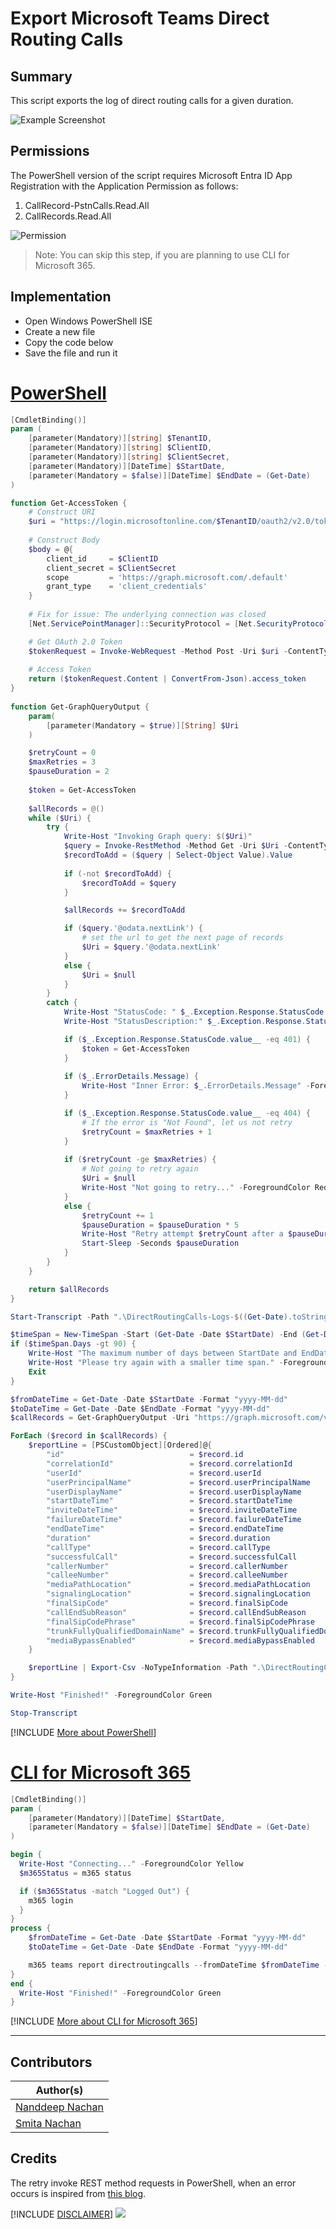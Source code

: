 

# Export Microsoft Teams Direct Routing Calls

## Summary

This script exports the log of direct routing calls for a given duration.

![Example Screenshot](assets/example.png)

## Permissions

The PowerShell version of the script requires Microsoft Entra ID App Registration with the Application Permission as follows:
1. CallRecord-PstnCalls.Read.All
2. CallRecords.Read.All

![Permission](assets/API_Permissions.png)

> Note: You can skip this step, if you are planning to use CLI for Microsoft 365.

## Implementation

- Open Windows PowerShell ISE
- Create a new file
- Copy the code below
- Save the file and run it

# [PowerShell](#tab/ps)

```powershell
[CmdletBinding()]
param (
    [parameter(Mandatory)][string] $TenantID,
    [parameter(Mandatory)][string] $ClientID,
    [parameter(Mandatory)][string] $ClientSecret,
    [parameter(Mandatory)][DateTime] $StartDate,
    [parameter(Mandatory = $false)][DateTime] $EndDate = (Get-Date)
)

function Get-AccessToken {
    # Construct URI
    $uri = "https://login.microsoftonline.com/$TenantID/oauth2/v2.0/token"
	
    # Construct Body
    $body = @{
        client_id     = $ClientID
        client_secret = $ClientSecret
        scope         = 'https://graph.microsoft.com/.default'
        grant_type    = 'client_credentials'
    }
	
    # Fix for issue: The underlying connection was closed
    [Net.ServicePointManager]::SecurityProtocol = [Net.SecurityProtocolType]::Tls12

    # Get OAuth 2.0 Token
    $tokenRequest = Invoke-WebRequest -Method Post -Uri $uri -ContentType 'application/x-www-form-urlencoded' -Body $body -UseBasicParsing
	
    # Access Token
    return ($tokenRequest.Content | ConvertFrom-Json).access_token
}
  
function Get-GraphQueryOutput {
    param(
        [parameter(Mandatory = $true)][String] $Uri
    )

    $retryCount = 0
    $maxRetries = 3
    $pauseDuration = 2
    
    $token = Get-AccessToken
  
    $allRecords = @()
    while ($Uri) {
        try {
            Write-Host "Invoking Graph query: $($Uri)"
            $query = Invoke-RestMethod -Method Get -Uri $Uri -ContentType 'application/json;odata.metadata=none' -Headers @{Authorization = "Bearer $token" }
            $recordToAdd = ($query | Select-Object Value).Value
			
            if (-not $recordToAdd) {
                $recordToAdd = $query
            }

            $allRecords += $recordToAdd

            if ($query.'@odata.nextLink') {
                # set the url to get the next page of records
                $Uri = $query.'@odata.nextLink'
            } 
            else {
                $Uri = $null
            }  
        } 
        catch {
            Write-Host "StatusCode: " $_.Exception.Response.StatusCode.value__
            Write-Host "StatusDescription:" $_.Exception.Response.StatusDescription

            if ($_.Exception.Response.StatusCode.value__ -eq 401) {
                $token = Get-AccessToken
            }
  
            if ($_.ErrorDetails.Message) {
                Write-Host "Inner Error: $_.ErrorDetails.Message" -ForegroundColor Red
            }

            if ($_.Exception.Response.StatusCode.value__ -eq 404) {
                # If the error is "Not Found", let us not retry
                $retryCount = $maxRetries + 1
            }
            
            if ($retryCount -ge $maxRetries) {
                # Not going to retry again
                $Uri = $null
                Write-Host "Not going to retry..." -ForegroundColor Red
            } 
            else {
                $retryCount += 1
                $pauseDuration = $pauseDuration * 5
                Write-Host "Retry attempt $retryCount after a $pauseDuration second pause..." -ForegroundColor Yellow
                Start-Sleep -Seconds $pauseDuration
            }
        }
    }

    return $allRecords
}

Start-Transcript -Path ".\DirectRoutingCalls-Logs-$((Get-Date).toString("dd-MM-yyyy")).log"

$timeSpan = New-TimeSpan -Start (Get-Date -Date $StartDate) -End (Get-Date -Date $EndDate)
if ($timeSpan.Days -gt 90) {
    Write-Host "The maximum number of days between StartDate and EndDate cannot exceed 90" -ForegroundColor Red
    Write-Host "Please try again with a smaller time span." -ForegroundColor Red
    Exit
}

$fromDateTime = Get-Date -Date $StartDate -Format "yyyy-MM-dd"
$toDateTime = Get-Date -Date $EndDate -Format "yyyy-MM-dd"
$callRecords = Get-GraphQueryOutput -Uri "https://graph.microsoft.com/v1.0/communications/callRecords/getDirectRoutingCalls(fromDateTime=$fromDateTime,toDateTime=$toDateTime)"

ForEach ($record in $callRecords) {
    $reportLine = [PSCustomObject][Ordered]@{
        "id"                            = $record.id
        "correlationId"                 = $record.correlationId
        "userId"                        = $record.userId
        "userPrincipalName"             = $record.userPrincipalName
        "userDisplayName"               = $record.userDisplayName
        "startDateTime"                 = $record.startDateTime
        "inviteDateTime"                = $record.inviteDateTime
        "failureDateTime"               = $record.failureDateTime
        "endDateTime"                   = $record.endDateTime
        "duration"                      = $record.duration
        "callType"                      = $record.callType
        "successfulCall"                = $record.successfulCall
        "callerNumber"                  = $record.callerNumber
        "calleeNumber"                  = $record.calleeNumber
        "mediaPathLocation"             = $record.mediaPathLocation
        "signalingLocation"             = $record.signalingLocation
        "finalSipCode"                  = $record.finalSipCode
        "callEndSubReason"              = $record.callEndSubReason
        "finalSipCodePhrase"            = $record.finalSipCodePhrase
        "trunkFullyQualifiedDomainName" = $record.trunkFullyQualifiedDomainName
        "mediaBypassEnabled"            = $record.mediaBypassEnabled
    }

    $reportLine | Export-Csv -NoTypeInformation -Path ".\DirectRoutingCalls-$((Get-Date).toString("dd-MM-yyyy")).csv" -Encoding UTF8 -Append
}

Write-Host "Finished!" -ForegroundColor Green

Stop-Transcript
```
[!INCLUDE [More about PowerShell](../../docfx/includes/MORE-PS.md)]

# [CLI for Microsoft 365](#tab/cli-m365-ps)

```powershell
[CmdletBinding()]
param (
    [parameter(Mandatory)][DateTime] $StartDate,
    [parameter(Mandatory = $false)][DateTime] $EndDate = (Get-Date)
)

begin {
  Write-Host "Connecting..." -ForegroundColor Yellow   
  $m365Status = m365 status

  if ($m365Status -match "Logged Out") {
    m365 login
  }
}
process {
    $fromDateTime = Get-Date -Date $StartDate -Format "yyyy-MM-dd"
    $toDateTime = Get-Date -Date $EndDate -Format "yyyy-MM-dd"

    m365 teams report directroutingcalls --fromDateTime $fromDateTime --toDateTime $toDateTime --output csv | Out-File -FilePath ".\DirectRoutingCalls-$((Get-Date).toString("dd-MM-yyyy")).csv"
}
end {
  Write-Host "Finished!" -ForegroundColor Green
}
```

[!INCLUDE [More about CLI for Microsoft 365](../../docfx/includes/MORE-CLIM365.md)]

***

## Contributors

| Author(s) |
|-----------|
| [Nanddeep Nachan](https://github.com/nanddeepn) |
| [Smita Nachan](https://github.com/SmitaNachan) |

## Credits

The retry invoke REST method requests in PowerShell, when an error occurs is inspired from [this blog](https://blogs.aaddevsup.xyz/2021/01/retry-invoke-restmethod-requests-in-powershell-when-an-error-occurs/).

[!INCLUDE [DISCLAIMER](../../docfx/includes/DISCLAIMER.md)]
<img src="https://m365-visitor-stats.azurewebsites.net/script-samples/scripts/teams-export-direct-routing-calls" aria-hidden="true" />